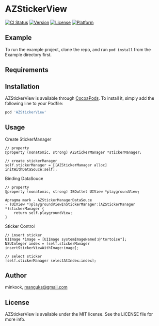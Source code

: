 # AZStickerView

[![CI Status](https://img.shields.io/travis/minkook/AZStickerView.svg?style=flat)](https://travis-ci.org/minkook/AZStickerView)
[![Version](https://img.shields.io/cocoapods/v/AZStickerView.svg?style=flat)](https://cocoapods.org/pods/AZStickerView)
[![License](https://img.shields.io/cocoapods/l/AZStickerView.svg?style=flat)](https://cocoapods.org/pods/AZStickerView)
[![Platform](https://img.shields.io/cocoapods/p/AZStickerView.svg?style=flat)](https://cocoapods.org/pods/AZStickerView)

## Example

To run the example project, clone the repo, and run `pod install` from the Example directory first.

## Requirements

## Installation

AZStickerView is available through [CocoaPods](https://cocoapods.org). To install
it, simply add the following line to your Podfile:

```ruby
pod 'AZStickerView'
```

## Usage

Create StickerManager

```objc
// property
@property (nonatomic, strong) AZStickerManager *stickerManager;

// create stickerManager
self.stickerManager = [[AZStickerManager alloc] initWithDataSouce:self];
```

Binding DataSouce

```objc
// property
@property (nonatomic, strong) IBOutlet UIView *playgroundView;

#pragma mark - AZStickerManagerDataSouce
- (UIView *)playgroundViewInStickerManager:(AZStickerManager *)stickerManager {
    return self.playgroundView;
}
```

Sticker Control

```objc
// insert sticker
UIImage *image = [UIImage systemImageNamed:@"tortoise"];
NSUInteger index = [self.stickerManager insertStickerViewWithImage:image];

// select sticker
[self.stickerManager selectAtIndex:index];
```

## Author

minkook, manguks@gmail.com

## License

AZStickerView is available under the MIT license. See the LICENSE file for more info.
